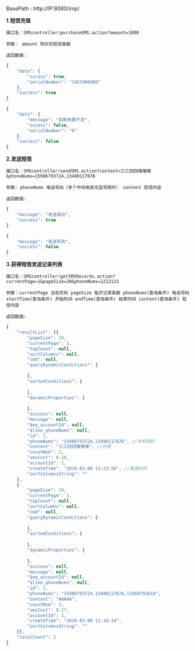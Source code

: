 

BasePath : http://IP:8080/imp/

**1.短信充值**

`接口名：SMScontroller!purchaseSMS.action?amount=1000`

`参数： amount 购买的短信条数`

`返回数据：`
```javascript
{
	"data": {
		"sucess": true,
		"serialNumber": "1457406889"
	},
	"success": true
}

{
	"data": {
		"message": "扣款余额不足",
		"sucess": false,
		"serialNumber": "0"
	},
	"success": false
}
```
**2.发送短信**

`接口名：SMScontroller!sendSMS.action?content=三三四四嗖嗖嗖&phoneNums=15986793724,13480117676`

`参数: phoneNums 电话号码（多个中间用英文逗号隔开） content 短信内容`

`返回数据:`

```javascript
{
	"message": "发送成功",
	"success": true
}

{
	"message": "发送失败",
	"success": false
}
```

**3.获得短信发送记录列表**

`接口名：SMScontroller!getSMSRecords.action?currentPage=1&pageSize=20&phoneNums=1212123`

`参数：currentPage 当前页码 pageSize 每页记录条数 phoneNums(查询条件) 电话号码 startTime(查询条件) 开始时间 endTime(查询条件) 结束时间 content(查询条件) 短信内容`

`返回数据:`

```javascript
{
	"resultList": [{
		"pageSize": 20,
		"currentPage": 1,
		"topCount": null,
		"sortColumns": null,
		"cmd": null,
		"queryDynamicConditions": {
			
		},
		"sortedConditions": {
			
		},
		"dynamicProperties": {
			
		},
		"success": null,
		"message": null,
		"$eq_accountId": null,
		"$like_phoneNums": null,
		"id": 2,
		"phoneNums": "15986793724,13480117676", //手机号码
		"content": "三三四四嗖嗖嗖", //内容
		"countNum": 2,
		"smsCost": 0.18,
		"accountId": 1,
		"createTime": "2016-03-08 11:23:50", //发送时间
		"sortColumnsString": ""
	},
	{
		"pageSize": 20,
		"currentPage": 1,
		"topCount": null,
		"sortColumns": null,
		"cmd": null,
		"queryDynamicConditions": {
			
		},
		"sortedConditions": {
			
		},
		"dynamicProperties": {
			
		},
		"success": null,
		"message": null,
		"$eq_accountId": null,
		"$like_phoneNums": null,
		"id": 3,
		"phoneNums": "15986793724,13480117676,13560792616",
		"content": "AAAAA",
		"countNum": 3,
		"smsCost": 0.27,
		"accountId": 1,
		"createTime": "2016-03-08 11:34:14",
		"sortColumnsString": ""
	}],
	"totalCount": 2
}
```
